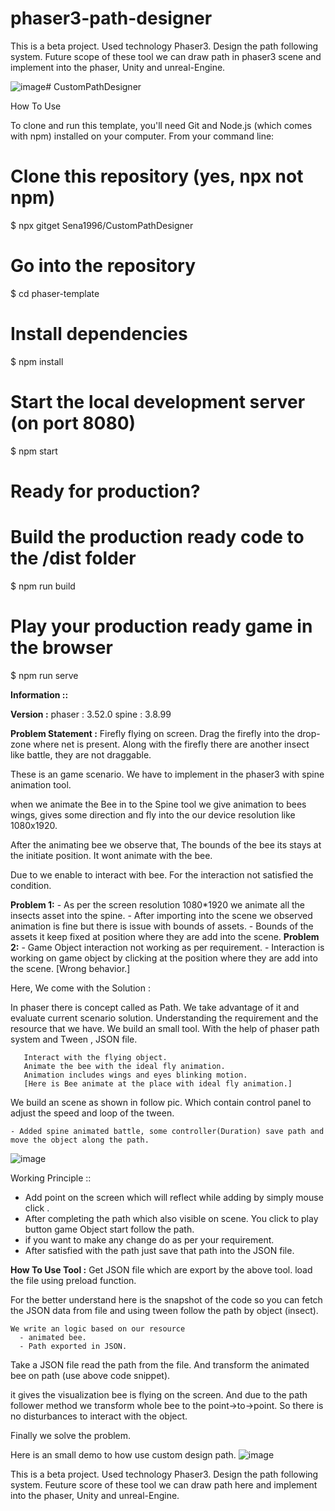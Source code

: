 # phaser3-path-designer
This is a beta project. Used technology Phaser3. Design the path following system. Future scope of these tool we can draw path in phaser3 scene and implement into the phaser, Unity and unreal-Engine.


![image](https://github.com/Sena1996/CustomPathDesigner/assets/32616992/36fb35c3-03f4-48e6-a7b9-dc41e307cd7a)# CustomPathDesigner

How To Use

To clone and run this template, you'll need Git and Node.js (which comes with npm) installed on your computer. From your command line:

# Clone this repository (yes, npx not npm)
$ npx gitget Sena1996/CustomPathDesigner

# Go into the repository
$ cd phaser-template

# Install dependencies
$ npm install

# Start the local development server (on port 8080)
$ npm start

# Ready for production?
# Build the production ready code to the /dist folder
$ npm run build

# Play your production ready game in the browser
$ npm run serve

**Information ::**


**Version :**
phaser : 3.52.0
spine : 3.8.99

**Problem Statement :**
     Firefly flying on screen. Drag the firefly into the drop-zone where net is present. Along with the firefly there are another insect like battle, they are not draggable. 
  
These is an game scenario. We have to implement in the phaser3 with spine animation tool.

when we animate the Bee in to the Spine tool we give animation to bees wings, gives some direction and fly into the our device resolution like 1080x1920. 

After the animating bee we observe that, The bounds of the bee its stays at the initiate position. It wont animate with the bee.


Due to we enable to interact with bee. For the interaction not satisfied the condition.
 
**Problem 1:**
      - As per the screen resolution 1080*1920 we animate all the insects asset into the spine.
      - After importing into the scene we observed animation is fine but there is issue with bounds of assets.
      - Bounds of the assets it keep fixed at position where they are add into the scene.
**Problem 2:**
      - Game Object interaction not working as per requirement.
      - Interaction is working on game object by clicking at the position where they are add into the scene.
     [Wrong behavior.]


Here, We come with the Solution :

In phaser there is concept called as Path. We take advantage of it and evaluate current scenario solution.
Understanding the requirement and the resource that we have. We build an small tool.
With the help of phaser path system and  Tween , JSON file.

       Interact with the flying object.
       Animate the bee with the ideal fly animation.
       Animation includes wings and eyes blinking motion.
       [Here is Bee animate at the place with ideal fly animation.]


We build an scene as shown in follow pic. Which contain control panel to adjust the speed and loop of the tween.

	- Added spine animated battle, some controller(Duration) save path and move the object along the path.
![image](https://github.com/Sena1996/CustomPathDesigner/assets/32616992/fe21abe1-09fe-4316-a6b1-cea5818e0d56)


Working Principle ::
- Add point on the screen which will reflect while adding by simply mouse click .
- After completing the path which also visible on scene. You click to play button game Object start follow the path.
- if you want to make any change do as per your requirement.
- After satisfied with the path just save that path into the JSON file.


**How To Use Tool :**
Get JSON file which are export by the above tool.
load the file using preload function. 

For the better understand here is the snapshot of the code so you can fetch the JSON data from file and using tween follow the path by object (insect).


    We write an logic based on our resource 
      - animated bee.
      - Path exported in JSON.

   Take a JSON file read the path from the file. And transform the animated bee on path (use above code snippet).

it gives the visualization bee is flying on the screen. And due to the path follower method we transform whole bee to the point->to->point. So there is no disturbances to interact with the object.

Finally we solve the problem. 


Here is an small demo to how use custom design path.
![image](https://github.com/Sena1996/CustomPathDesigner/assets/32616992/e2d29abf-79db-49f0-a635-a5536cc1cc48)


This is a beta project. Used technology Phaser3. Design the path following system. 
Feuture score of these tool we can draw path here and implement into the phaser, Unity and unreal-Engine.

